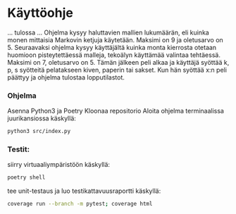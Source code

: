 # Käyttöohje

... tulossa ...
Ohjelma kysyy haluttavien mallien lukumäärän, eli kuinka monen mittaisia Markovin ketjuja käytetään. Maksimi on 9 ja oletusarvo on 5.
Seuraavaksi ohjelma kysyy käyttäjältä kuinka monta kierrosta otetaan huomioon pisteytettäessä malleja, tekoälyn käyttämää valintaa tehtäessä.
Maksimi on 7, oletusarvo on 5.
Tämän jälkeen peli alkaa ja käyttäjä syöttää k, p, s syötteitä pelatakseen kiven, paperin tai sakset.
Kun hän syöttää x:n peli päättyy ja ohjelma tulostaa lopputilastot.

### Ohjelma

Asenna Python3 ja Poetry
Kloonaa repositorio
Aloita ohjelma terminaalissa juurikansiossa käskyllä:
```bash
python3 src/index.py
```

### Testit:

siirry virtuaaliympäristöön käskyllä: 
```bash
poetry shell
```

tee unit-testaus ja luo testikattavuusraportti käskyllä:
```bash
coverage run --branch -m pytest; coverage html
```


